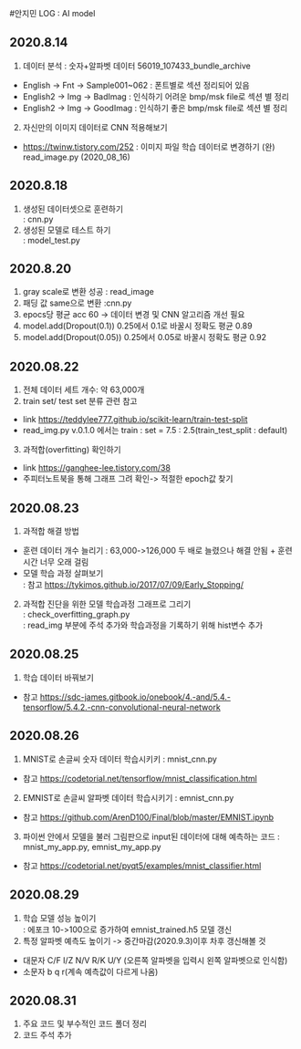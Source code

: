 #안지민 LOG : AI model

## 2020.8.14
1. 데이터 분석  : 숫자+알파벳 데이터
56019_107433_bundle_archive  
- English -> Fnt -> Sample001~062 : 폰트별로 섹션 정리되어 있음
- English2  -> Img -> BadImag : 인식하기 어려운 bmp/msk file로 섹션 별 정리
- English2  -> Img -> GoodImag : 인식하기 좋은 bmp/msk file로 섹션 별 정리

2. 자신만의 이미지 데이터로 CNN 적용해보기
- https://twinw.tistory.com/252
: 이미지 파일 학습 데이터로 변경하기 (완) read_image.py (2020_08_16)

## 2020.8.18
 
1. 생성된 데이터셋으로 훈련하기  
: cnn.py
2. 생성된 모델로 테스트 하기  
: model_test.py

## 2020.8.20
1. gray scale로 변환 성공
: read_image
2. 패딩 값 same으로 변환
:cnn.py
3. epocs당 평균 acc 60 -> 데이터 변경 및 CNN 알고리즘 개선 필요
4. model.add(Dropout(0.1)) 0.25에서 0.1로 바꿀시 정확도 평균 0.89
5. model.add(Dropout(0.05)) 0.25에서 0.05로 바꿀시 정확도 평균 0.92

## 2020.08.22
1. 전체 데이터 세트 개수: 약 63,000개
2. train set/ test set 분류 관련 참고  
- link <https://teddylee777.github.io/scikit-learn/train-test-split>  
- read_img.py v.0.1.0 에서는 train : set = 7.5 : 2.5(train_test_split : default)
3. 과적합(overfitting) 확인하기  
- link <https://ganghee-lee.tistory.com/38>
- 주피터노트북을 통해 그래프 그려 확인-> 적절한 epoch값 찾기

## 2020.08.23
1. 과적합 해결 방법
- 훈련 데이터 개수 늘리기 : 63,000->126,000 두 배로 늘렸으나 해결 안됨 + 훈련 시간 너무 오래 걸림  
- 모델 학습 과정 살펴보기    
: 참고 <https://tykimos.github.io/2017/07/09/Early_Stopping/>  
2. 과적합 진단을 위한 모델 학습과정 그래프로 그리기    
: check_overfitting_graph.py  
: read_img 부분에 주석 추가와 학습과정을 기록하기 위해 hist변수 추가  

## 2020.08.25
1. 학습 데이터 바꿔보기   
- 참고 <https://sdc-james.gitbook.io/onebook/4.-and/5.4.-tensorflow/5.4.2.-cnn-convolutional-neural-network>  

## 2020.08.26
1. MNIST로 손글씨 숫자 데이터 학습시키키 : mnist_cnn.py  
- 참고 <https://codetorial.net/tensorflow/mnist_classification.html>
2. EMNIST로 손글씨 알파벳 데이터 학습시키기  : emnist_cnn.py  
- 참고 <https://github.com/ArenD100/Final/blob/master/EMNIST.ipynb>
3. 파이썬 안에서 모델을 불러 그림판으로 input된 데이터에 대해 예측하는 코드 : mnist_my_app.py, emnist_my_app.py  
- 참고 <https://codetorial.net/pyqt5/examples/mnist_classifier.html>

## 2020.08.29 
1. 학습 모델 성능 높이기  
: 에포크 10->100으로 증가하여 emnist_trained.h5 모델 갱신  
2. 특정 알파벳 예측도 높이기 -> 중간마감(2020.9.3)이후 차후 갱신해볼 것 
- 대문자 C/F I/Z N/V R/K U/Y (오른쪽 알파벳을 입력시 왼쪽 알파벳으로 인식함)
- 소문자 b q r(계속 예측값이 다르게 나옴)

## 2020.08.31 
1. 주요 코드 및 부수적인 코드 폴더 정리
2. 코드 주석 추가
